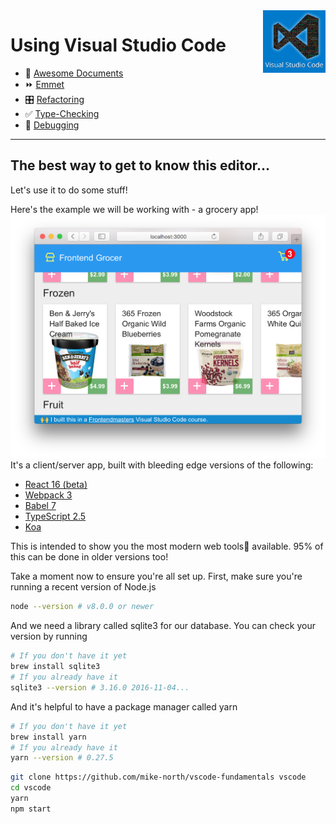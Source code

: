 <img align='right' height=100 src='../../public/vscode.png'>

# Using Visual Studio Code

* 📄 [Awesome Documents](./markdown.md)
* ⏩ [Emmet](./emmet.md)
* 🎛 [Refactoring](./refactoring.md)
* ✅ [Type-Checking](./type-checking.md)
* 🐞 [Debugging](./debugging.md)

---

## The best way to get to know this editor...

 Let's use it to do some stuff!

 Here's the example we will be working with - a grocery app! ![Frontend Grocer](../../public/grocer.png)
 It's a client/server app, built with bleeding edge versions of the following:
   - [React 16 (beta)](https://github.com/facebook/react/issues/10294)
   - [Webpack 3](https://webpack.js.org/)
   - [Babel 7](http://babeljs.io/)
   - [TypeScript 2.5](https://blogs.msdn.microsoft.com/typescript/2017/08/31/announcing-typescript-2-5/)
   - [Koa](http://koajs.com/)

 This is intended to show you the most modern web tools🔧 available. 95% of this can be done in older versions too!

 Take a moment now to ensure you're all set up.
   First, make sure you're running a recent version of Node.js
   ```sh
   node --version # v8.0.0 or newer
   ```
   And we need a library called sqlite3 for our database. You can check your version by running
   ```sh
   # If you don't have it yet
   brew install sqlite3
   # If you already have it
   sqlite3 --version # 3.16.0 2016-11-04...
   ```
   And it's helpful to have a package manager called yarn
   ```sh
   # If you don't have it yet
   brew install yarn
   # If you already have it
   yarn --version # 0.27.5
   ```
   ```sh
   git clone https://github.com/mike-north/vscode-fundamentals vscode
   cd vscode
   yarn
   npm start
   ```
